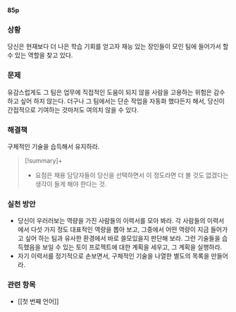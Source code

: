 **85p**

### 상황
당신은 현재보다 더 나은 학습 기회를 얻고자 재능 있는 장인들이 모인 팀에 들어가서 할 수 있는 역할을 찾고 있다.

### 문제
유감스럽게도 그 팀은 업무에 직접적인 도움이 되지 않을 사람을 고용하는 위험은 감수하고 싶어 하지 않는다. 더구나 그 팀에서는 단순 작업을 자동화 했다든지 해서, 당신이 간접적으로 기여하는 것마저도 여의치 않을 수 있다.

### 해결책
구체적인 기술을 습득해서 유지하라.

> [!summary]+ 
> + 요점은 채용 담당자들이 당신을 선택하면서 이 정도라면 더 볼 것도 없겠다는 생각이 들게 해야 한다는 것.
> 

### 실천 방안
+ 당신이 우러러보는 역량을 가진 사람들의 이력서를 모아 봐라. 각 사람들의 이력서에서 다섯 가지 정도 대표적인 역량을 뽑아 보고, 그중에서 어떤 역량이 지금 들어가고 싶어 하는 팀과 유사한 환경에서 바로 쓸모있을지 판단해 보라. 그런 기술들을 습득했음을 보일 수 있는 토이 프로젝트에 대한 계획을 세우고, 그 계획을 실행하라.
+ 자기 이력서를 정기적으로 손보면서, 구체적인 기술을 나열한 별도의 목록을 만들어라.

### 관련 항목
+ [[첫 번째 언어]]
